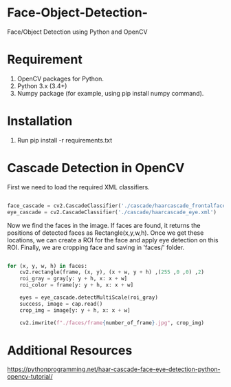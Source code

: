 # Face-Object-Detection-
Face/Object Detection using Python and OpenCV

# Requirement
1. OpenCV packages for Python.
2. Python 3.x (3.4+)
3. Numpy package (for example, using pip install numpy command).

# Installation
1. Run pip install -r requirements.txt

# Cascade Detection in OpenCV
First we need to load the required XML classifiers.

```py

face_cascade = cv2.CascadeClassifier('./cascade/haarcascade_frontalface_default.xml')
eye_cascade = cv2.CascadeClassifier('./cascade/haarcascade_eye.xml')

```
Now we find the faces in the image. If faces are found, it returns the positions of detected faces as Rectangle(x,y,w,h). Once we get these locations, we can create a ROI for the face and apply eye detection on this ROI. Finally, we are cropping face and saving in 'faces/' folder. 

```py

for (x, y, w, h) in faces:
    cv2.rectangle(frame, (x, y), (x + w, y + h) ,(255 ,0 ,0) ,2)
    roi_gray = gray[y: y + h, x: x + w]
    roi_color = frame[y: y + h, x: x + w]

    eyes = eye_cascade.detectMultiScale(roi_gray)
    success, image = cap.read()
    crop_img = image[y: y + h, x: x + w]

    cv2.imwrite(f"./faces/frame{number_of_frame}.jpg", crop_img)

```

# Additional Resources
https://pythonprogramming.net/haar-cascade-face-eye-detection-python-opencv-tutorial/

